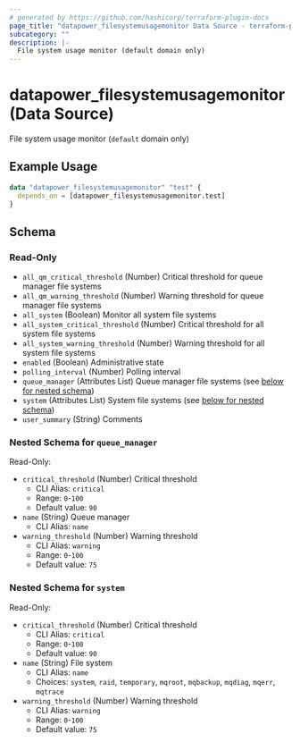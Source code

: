 ```yaml
---
# generated by https://github.com/hashicorp/terraform-plugin-docs
page_title: "datapower_filesystemusagemonitor Data Source - terraform-provider-datapower"
subcategory: ""
description: |-
  File system usage monitor (default domain only)
---
```


# datapower_filesystemusagemonitor (Data Source)

File system usage monitor (`default` domain only)

## Example Usage

```terraform
data "datapower_filesystemusagemonitor" "test" {
  depends_on = [datapower_filesystemusagemonitor.test]
}
```

<!-- schema generated by tfplugindocs -->
## Schema

### Read-Only

- `all_qm_critical_threshold` (Number) Critical threshold for queue manager file systems
- `all_qm_warning_threshold` (Number) Warning threshold for queue manager file systems
- `all_system` (Boolean) Monitor all system file systems
- `all_system_critical_threshold` (Number) Critical threshold for all system file systems
- `all_system_warning_threshold` (Number) Warning threshold for all system file systems
- `enabled` (Boolean) Administrative state
- `polling_interval` (Number) Polling interval
- `queue_manager` (Attributes List) Queue manager file systems (see [below for nested schema](#nestedatt--queue_manager))
- `system` (Attributes List) System file systems (see [below for nested schema](#nestedatt--system))
- `user_summary` (String) Comments

<a id="nestedatt--queue_manager"></a>
### Nested Schema for `queue_manager`

Read-Only:

- `critical_threshold` (Number) Critical threshold
  - CLI Alias: `critical`
  - Range: `0`-`100`
  - Default value: `90`
- `name` (String) Queue manager
  - CLI Alias: `name`
- `warning_threshold` (Number) Warning threshold
  - CLI Alias: `warning`
  - Range: `0`-`100`
  - Default value: `75`


<a id="nestedatt--system"></a>
### Nested Schema for `system`

Read-Only:

- `critical_threshold` (Number) Critical threshold
  - CLI Alias: `critical`
  - Range: `0`-`100`
  - Default value: `90`
- `name` (String) File system
  - CLI Alias: `name`
  - Choices: `system`, `raid`, `temporary`, `mqroot`, `mqbackup`, `mqdiag`, `mqerr`, `mqtrace`
- `warning_threshold` (Number) Warning threshold
  - CLI Alias: `warning`
  - Range: `0`-`100`
  - Default value: `75`
